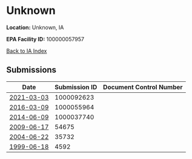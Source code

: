 # Unknown

**Location:** Unknown, IA

**EPA Facility ID:** 100000057957

[Back to IA Index](../../index.md)

## Submissions

| Date | Submission ID | Document Control Number |
|------|--------------|-------------------------|
| [2021-03-03](submissions/1000092623.md) | 1000092623 |  |
| [2016-03-09](submissions/1000055964.md) | 1000055964 |  |
| [2014-06-09](submissions/1000037740.md) | 1000037740 |  |
| [2009-06-17](submissions/54675.md) | 54675 |  |
| [2004-06-22](submissions/35732.md) | 35732 |  |
| [1999-06-18](submissions/4592.md) | 4592 |  |
